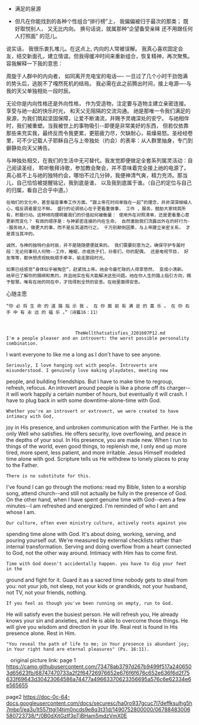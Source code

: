 
+ 满足的泉源 

+	但凡在你能找到的各种个性组合“排行榜”上， 我偏偏被归于最次的那类； 既好取悦别人， 又无比内向。 换句话说，就属那种“企望备受亲睐 还不用跟任何人打照面” 的范儿。 

说实话， 我很乐衷扎堆儿。在这点上, 内向的人常被误解。 我真心喜欢固定会友，结交新面孔，建立情谊。但我得缓冲时间来重新组合，恢复精神，再次聚焦。容我解释一下我的意思：

周旋于人群中的内向者， 如同离开充电宝的电话—- 一旦过了几个小时干劲饱满的势头后，逃脱不了嘎然死机的结局。 我必需在此之前腾出时间，接上电源—-与我的天父单独相处一段时辰。

无论你是内向性格还是外向性格， 作为受造物，注定要与造物主建立亲密连接。享受与祂一起的快乐时光， 和天父无阻隔的交流沟通。 祂是那唯一令我们满足的泉源，为我们筑起坚固保障，让爱不断涌流，并赐予灵魂深处的安宁。 与祂相伴时，我们被重塑。当我被世上的事物吸引--即便是非常美好的东西， 但若仅依靠那些来充实我，最终反而令我更累，更筋疲力尽，欠缺耐心，易燥易怒。圣经经卷里，可不少记载人子耶稣自己与上帝独处（约会）的表率：从人群里抽身，专门到僻静处向天父祷告。

与神独处相交，在我们的生活中无可替代。我发觉即便做足全套系列属灵活动：自己阅读圣经， 聆听敬拜诗歌，参加教会聚会，并不意味着完全接上祂的电源了。真心抵不上与祂的独特约会，哪怕不过几分钟，我便神清气爽，精力充沛。那当儿，自己恰恰被提醒铭记，我到底是谁， 以及我到底属于谁。（自己的定位与自己的归属，看自己合乎中道。）

	在咱们的文化中，甚至福音事奉工作方面，“跟上帝花时间单独在一起”的理念，并非深深根植人心，唱反调者屡见不鲜。 盛行的论调核心在于更看重做事， 工作 ，服务，鼓励大家倾其所有，积极行动。这种倾向摆明着我们的价值如何被衡量： 使用外在对照清单，还是更看重心意更新而变化？ 有效的顺序是：与神紧密连接的内在生命， 自然激励我们流露出外在的好行为--服务祂人，做更大的事，而不是反其道而行之。 千万别颠倒因果，与上帝建立亲密关系， 才是首当其冲的。
	
	诚然，与神的独特约会时辰，并不是随随便便就来的。 我们需要刻意为之。确保守护专属时段：无论何事何人何物--工作，睡眠，亦或孩子们，孙辈们，你的配偶， 还是电视节目， 好友等等，都休想虎视眈眈顺手牵羊，偷走那段时光。
	
	如果已经感觉“身体似乎被掏空”，赶紧找上帝。祂会令最忙碌的人得享悠然， 变成小清新。 祂早已了解你的捆绑和焦灼，并且祂实在有大能解决这些问题。祂在你人生的路上指引方向，赐予智慧。唯有在祂的同在中，才找得到全然的安息。在祂里面得安息。
	
心随主愿

	“你 必 将 生 命 的 道 路 指 示 我 。 在 你 面 前 有 满 足 的 喜 乐 。 在 你 右 手 中 有 永 远 的 福 乐 。”（诗篇16：11）

                              
                              
                              TheWellthatsatisfies_J201607P12.md
    I'm a people pleaser and an introvert: the worst possible personality combination. 
I want everyone to like me a long as I don't have to see anyone. 

    Seriously, I love hanging out with people. Introverts are misunderstood. I genuinely love making playdates, meeting new 
people, and building friendships. But I have to make time to regroup, refresh, refocus. An introvert around people is like a 
phone off its charger--it will work happily a certain number of hours, but eventually it will crash. I have to plug back in 
with some downtime-alone-time with God. 

    Whether you're an introvert or extrovert, we were created to have intimacy with God, 
joy in His presence, and unbroken communication with the Farther. He is the only Well who satisfies. He offers security, love 
overflowing, and peace in the depths of your soul. In His presence, you are made new. When I run to things of the world, even 
good things, to replenish me, I only end up more tired, more spent, less patient, and more irritable. Jesus Himself modeled 
time alone with god. Scripture tells us He withdrew to lonely places to pray to the Father. 

    There is no substitute for this. 
I've found I can go through the motions: read my Bible, listen to a worship song, attend church--and still not actually be 
fully in the presence of God. On the other hand, when I have spent genuine time with God--even a few minutes--I am refreshed 
and energized. I'm reminded of who I am and whose I am. 

    Our culture, often even ministry culture, actively roots against you 
spending time alone with God. It's about doing, working, serving, and pouring yourself out. We're measured by external 
checklists rather than internal transformation. Serving and doing overflow from a heart connected to God, not the other 
way around. Intimacy with Him has to come first. 

    Time with God doesn't accidentally happen. you have to dig your feet in the 
ground and fight for it. Guard it as a sacred time nobody gets to steal from you: not your job, not sleep, not your kids or 
grandkids, not your husband, not TV, not your friends, nothing. 

    If you feel as though you've been running on empty, run to God. 
He will satisfy even the busiest person. He will refresh you, He already knows your sin and anxieties, and He is able to 
overcome those things. He will give you wisdom and direction in your life. Real rest is found in His presence alone. 
Rest in Him. 

    "You reveal the path of life to me; in Your presence is abundant joy; in Your right hand are eternal pleasures" (Ps. 16:11). 
    
    original picture link: 
    page 1 https://camo.githubusercontent.com/73478ab3797d267b9499f517a2406503d65623fb/68747470733a2f2f64726976652e676f6f676c652e636f6d2f75633f69643d30423064586a74477a49663370623356695a576c6e62334e6e565655
    
   page2
   https://doc-0c-64-docs.googleusercontent.com/docs/securesc/ha0ro937gcuc7l7deffksulhg5h7mbp1/ea3u1t557ttgi14tjm0ncds9e8q3t31d/1490752800000/06788483006580723738/*/0B0dXjtGzIf3pTjBHam5mdzVmX0E
                                          
